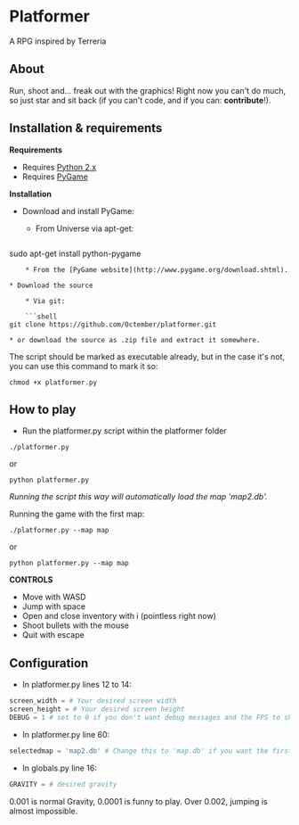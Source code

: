 Platformer
===

A RPG inspired by Terreria

About
---
Run, shoot and... freak out with the graphics!
Right now you can't do much, so just star and sit back (if you can't code, and if you can: **contribute**!).

Installation & requirements
---

**Requirements**

* Requires [Python 2.x](https://www.python.org)
* Requires [PyGame](http://www.pygame.org)

**Installation**

* Download and install PyGame:
    * From Universe via apt-get:

    ```shell
sudo apt-get install python-pygame
```
    * From the [PyGame website](http://www.pygame.org/download.shtml).

* Download the source

    * Via git:

    ```shell
git clone https://github.com/Octember/platformer.git
```

    * or download the source as .zip file and extract it somewhere.

The script should be marked as executable already, but in the case it's not, you can use this command to mark it so:

```shell
chmod +x platformer.py
```

How to play
---

* Run the platformer.py script within the platformer folder

```shell
./platformer.py
```
or

```shell
python platformer.py
```

*Running the script this way will automatically load the map 'map2.db'.*

Running the game with the first map:

```shell
./platformer.py --map map
```

or

```shell
python platformer.py --map map
```

**CONTROLS**
* Move with WASD
* Jump with space
* Open and close inventory with i (pointless right now)
* Shoot bullets with the mouse
* Quit with escape

Configuration
---

* In platformer.py lines 12 to 14:

```python
screen_width = # Your desired screen width
screen_height = # Your desired screen height
DEBUG = 1 # set to 0 if you don't want debug messages and the FPS to show up
```
* In platformer.py line 60:

```python
selectedmap = 'map2.db' # Change this to 'map.db' if you want the first map to be loaded
```

* In globals.py line 16:

```python
GRAVITY = # desired gravity
```

0.001 is normal Gravity, 0.0001 is funny to play. Over 0.002, jumping is almost impossible.
